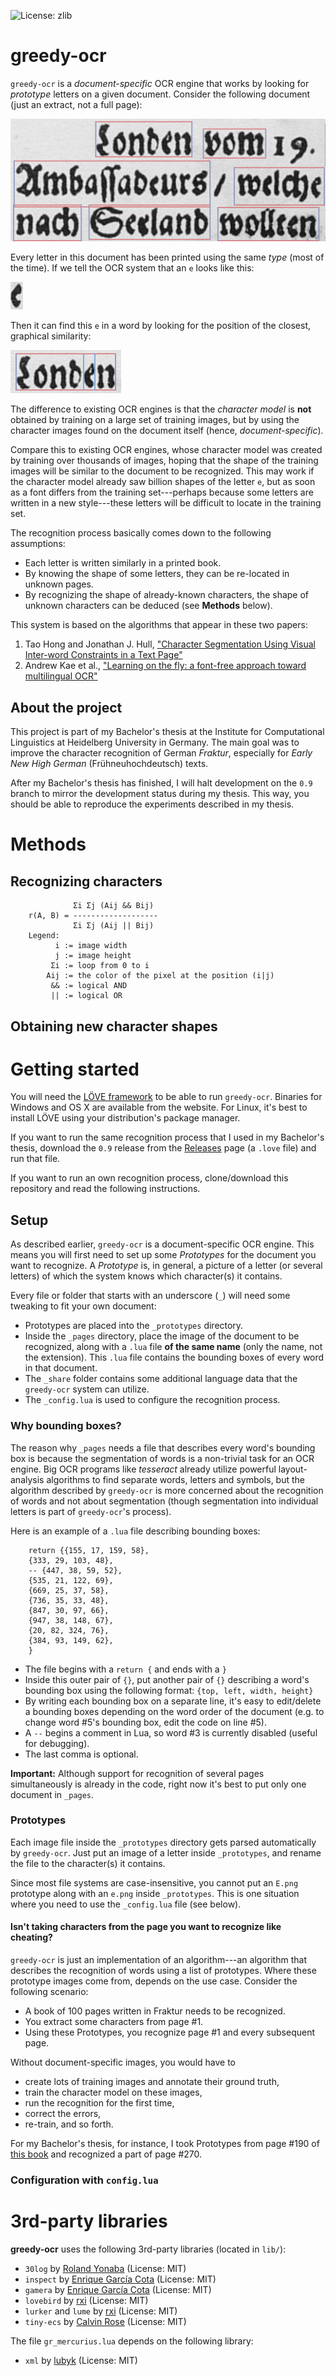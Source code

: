 ![License: zlib](https://img.shields.io/badge/License-zlib-blue.svg)

# greedy-ocr

`greedy-ocr`  is a *document-specific* OCR engine that works by looking for *prototype* letters on a given document. Consider the following document (just an extract, not a full page):

![Page](_share/page.png)

Every letter in this document has been printed using the same *type* (most of the time). If we tell the OCR system that an `e` looks like this:

![e](_prototypes/e.png)

Then it can find this `e` in a word by looking for the position of the closest, graphical similarity:

![Londen](_share/Londen.png)

The difference to existing OCR engines is that the *character model* is **not** obtained by training on a large set of training images, but by using the character images found on the document itself (hence, *document-specific*).

Compare this to existing OCR engines, whose character model was created by training over thousands of images, hoping that the shape of the training images will be similar to the document to be recognized. This may work if the character model already saw billion shapes of the letter `e`, but as soon as a font differs from the training set---perhaps because some letters are written in a new style---these letters will be difficult to locate in the training set.

The recognition process basically comes down to the following assumptions:

*   Each letter is written similarly in a printed book.
*   By knowing the shape of some letters, they can be re-located in unknown pages.
*   By recognizing the shape of already-known characters, the shape of unknown characters can be deduced (see **Methods** below).

This system is based on the algorithms that appear in these two papers:

1.  Tao Hong and Jonathan J. Hull, ["Character Segmentation Using Visual Inter-word Constraints in a Text Page"](http://citeseerx.ist.psu.edu/viewdoc/download?doi=10.1.1.55.7481&rep=rep1&type=pdf)
2.  Andrew Kae et al., ["Learning on the fly: a font-free approach toward multilingual OCR"](http://link.springer.com/article/10.1007%2Fs10032-011-0164-6)

## About the project 

This project is part of my Bachelor's thesis at the Institute for Computational Linguistics at Heidelberg University in Germany. The main goal was to improve the character recognition of German *Fraktur*, especially for *Early New High German* (Frühneuhochdeutsch) texts.

After my Bachelor's thesis has finished, I will halt development on the `0.9` branch to mirror the development status during my thesis. This way, you should be able to reproduce the experiments described in my thesis.

# Methods

## Recognizing characters

                  Σi Σj (Aij && Bij)
        r(A, B) = -------------------
                  Σi Σj (Aij || Bij)
        Legend:
              i := image width
              j := image height
             Σi := loop from 0 to i
            Aij := the color of the pixel at the position (i|j)
             && := logical AND
             || := logical OR



## Obtaining new character shapes

# Getting started

You will need the [LÖVE framework](https://love2d.org/) to be able to run `greedy-ocr`. Binaries for Windows and OS X are available from the website. For Linux, it's best to install LÖVE using your distribution's package manager.

If you want to run the same recognition process that I used in my Bachelor's thesis, download the `0.9` release from the [Releases]() page (a `.love` file) and run that file.

If you want to run an own recognition process, clone/download this repository and read the following instructions.

## Setup

As described earlier, `greedy-ocr` is a document-specific OCR engine. This means you will first need to set up some *Prototypes* for the document you want to recognize. A *Prototype* is, in general, a picture of a letter (or several letters) of which the system knows which character(s) it contains.

Every file or folder that starts with an underscore (`_`) will need some tweaking to fit your own document:

*   Prototypes are placed into the `_prototypes` directory.
*   Inside the `_pages` directory, place the image of the document to be recognized, along with a `.lua` file **of the same name** (only the name, not the extension). This `.lua` file contains the bounding boxes of every word in that document.
*   The `_share` folder contains some additional language data that the `greedy-ocr` system can utilize.
*   The `_config.lua` is used to configure the recognition process.

### Why bounding boxes?

The reason why `_pages` needs a file that describes every word's bounding box is because the segmentation of words is a non-trivial task for an OCR engine. Big OCR programs like *tesseract* already utilize powerful layout-analysis algorithms to find separate words, letters and symbols, but the algorithm described by `greedy-ocr` is more concerned about the recognition of words and not about segmentation (though segmentation into individual letters is part of `greedy-ocr`'s process).

Here is an example of a `.lua` file describing bounding boxes:

        return {{155, 17, 159, 58},
        {333, 29, 103, 48},
        -- {447, 38, 59, 52},
        {535, 21, 122, 69},
        {669, 25, 37, 58},
        {736, 35, 33, 48},
        {847, 30, 97, 66},
        {947, 38, 148, 67},
        {20, 82, 324, 76},
        {384, 93, 149, 62},
        }

*   The file begins with a `return {` and ends with a `}`
*   Inside this outer pair of `{}`, put another pair of `{}` describing a word's bounding box using the following format: `{top, left, width, height}`
*   By writing each bounding box on a separate line, it's easy to edit/delete a bounding boxes depending on the word order of the document (e.g. to change word #5's bounding box, edit the code on line #5).
*   A `--` begins a comment in Lua, so word #3 is currently disabled (useful for debugging).
*   The last comma is optional.

**Important:** Although support for recognition of several pages simultaneously is already in the code, right now it's best to put only one document in `_pages`.

### Prototypes

Each image file inside the `_prototypes` directory gets parsed automatically by `greedy-ocr`. Just put an image of a letter inside `_prototypes`, and rename the file to the character(s) it contains.

Since most file systems are case-insensitive, you cannot put an `E.png` prototype along with an `e.png` inside `_prototypes`. This is one situation where you need to use the `_config.lua` file (see below).

#### Isn't taking characters from the page you want to recognize like cheating?

`greedy-ocr` is just an implementation of an algorithm---an algorithm that describes the recognition of words using a list of prototypes. Where these prototype images come from, depends on the use case. Consider the following scenario:

*   A book of 100 pages written in Fraktur needs to be recognized.
*   You extract some characters from page #1.
*   Using these Prototypes, you recognize page #1 and every subsequent page.

Without document-specific images, you would have to

*   create lots of training images and annotate their ground truth,
*   train the character model on these images,
*   run the recognition for the first time,
*   correct the errors,
*   re-train, and so forth.

For my Bachelor's thesis, for instance, I took Prototypes from page #190 of [this book](http://brema.suub.uni-bremen.de/zeitungen17/periodical/thumbview/992516) and recognized a part of page #270.


### Configuration with `config.lua`

# 3rd-party libraries

**greedy-ocr** uses the following 3rd-party libraries (located in `lib/`):

*   `30log` by [Roland Yonaba](https://github.com/Yonaba/30log) (License: MIT)
*   `inspect` by [Enrique García Cota](https://github.com/kikito/inspect.lua) (License: MIT)
*   `gamera` by [Enrique García Cota](https://github.com/kikito/gamera) (License: MIT)
*   `lovebird` by [rxi](https://github.com/rxi/lovebird) (License: MIT)
*   `lurker` and `lume` by [rxi](https://github.com/rxi/lurker) (License: MIT)
*   `tiny-ecs` by [Calvin Rose](https://github.com/bakpakin/tiny-ecs) (License: MIT)

The file `gr_mercurius.lua` depends on the following library:

*   `xml` by [lubyk](http://doc.lubyk.org/xml.html) (License: MIT)
